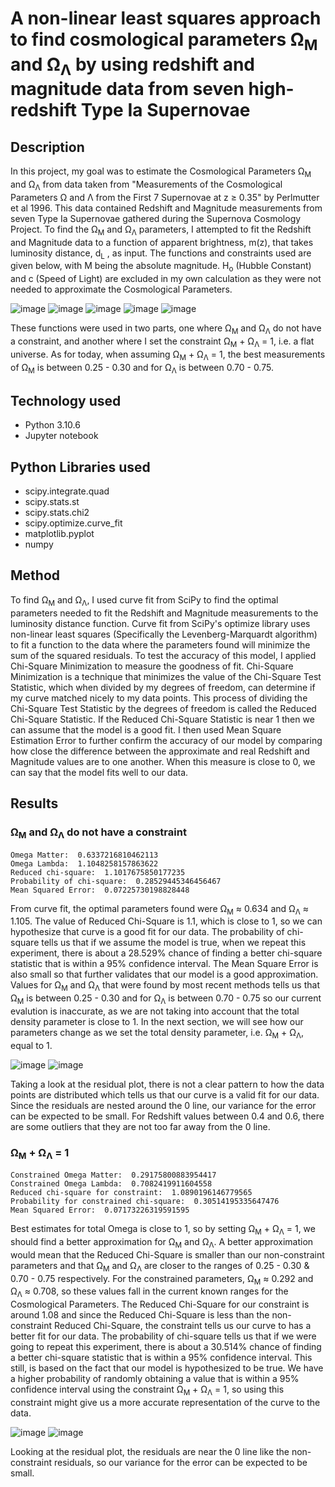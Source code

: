 # A non-linear least squares approach to find cosmological parameters Ω<sub>M</sub> and Ω<sub>Λ</sub> by using redshift and magnitude data from seven high-redshift Type Ia Supernovae 
## Description
In this project, my goal was to estimate the Cosmological Parameters Ω<sub>M</sub> and Ω<sub>Λ</sub> from data taken from "Measurements of the Cosmological Parameters Ω and Λ from the First 7 Supernovae at z ≥ 0.35" by Perlmutter et al 1996. This data contained Redshift and Magnitude measurements from seven Type Ia Supernovae gathered during the Supernova Cosmology Project. To find the Ω<sub>M</sub> and Ω<sub>Λ</sub> parameters, I attempted to fit the Redshift and Magnitude data to a function of apparent brightness, m(z), that takes luminosity distance, d<sub>L</sub> , as input. The functions and constraints used are given below, with M being the absolute magnitude. H<sub>o</sub> (Hubble Constant) and c (Speed of Light) are excluded in my own calculation as they were not needed to approximate the Cosmological Parameters. 

![image](https://user-images.githubusercontent.com/113722000/191138243-4a2cd913-da4a-4ee4-9fc0-5408d1110f34.png)
![image](https://user-images.githubusercontent.com/113722000/191138192-aef152c7-f200-4283-91d1-a06f032c095e.png)
![image](https://user-images.githubusercontent.com/113722000/191138008-498ff1c7-04e1-4f01-9800-5f65a03f84cc.png)
![image](https://user-images.githubusercontent.com/113722000/191138104-4d783c65-9034-46e7-8626-d6491b347b29.png)
![image](https://user-images.githubusercontent.com/113722000/191138161-d3869cde-0678-45fe-9542-40e90224619c.png)

These functions were used in two parts, one where Ω<sub>M</sub> and Ω<sub>Λ</sub> do not have a constraint, and another where I set the constraint Ω<sub>M</sub> + Ω<sub>Λ</sub> = 1, i.e. a flat universe. As for today, when assuming Ω<sub>M</sub> + Ω<sub>Λ</sub> = 1, the best measurements of Ω<sub>M</sub> is between 0.25 - 0.30 and for Ω<sub>Λ</sub> is between 0.70 - 0.75. 

## Technology used
- Python 3.10.6 
- Jupyter notebook
## Python Libraries used
- scipy.integrate.quad
- scipy.stats.st
- scipy.stats.chi2
- scipy.optimize.curve_fit
- matplotlib.pyplot
- numpy

## Method 
To find Ω<sub>M</sub> and Ω<sub>Λ</sub>, I used curve fit from SciPy to find the optimal parameters needed to fit the Redshift and Magnitude measurements to the luminosity distance function. Curve fit from SciPy's optimize library uses non-linear least squares (Specifically the Levenberg-Marquardt algorithm) to fit a function to the data where the parameters found will minimize the sum of the squared residuals. To test the accuracy of this model, I applied Chi-Square Minimization to measure the goodness of fit. Chi-Square Minimization is a technique that minimizes the value of the Chi-Square Test Statistic, which when divided by my degrees of freedom, can determine if my curve matched nicely to my data points. This process of dividing the Chi-Square Test Statistic by the degrees of freedom is called the Reduced Chi-Square Statistic. If the Reduced Chi-Square Statistic is near 1 then we can assume that the model is a good fit. I then used Mean Square Estimation Error to further confirm the accuracy of our model by comparing how close the difference between the approximate and real Redshift and Magnitude values are to one another. When this measure is close to 0, we can say that the model fits well to our data. 
 
## Results 
### Ω<sub>M</sub> and Ω<sub>Λ</sub> do not have a constraint

```
Omega Matter:  0.6337216810462113
Omega Lambda:  1.1048258157863622
Reduced chi-square:  1.1017675850177235
Probability of chi-square:  0.28529445346456467
Mean Squared Error:  0.07225730198828448
```
From curve fit, the optimal parameters found were Ω<sub>M</sub> ≈ 0.634 and Ω<sub>Λ</sub> ≈ 1.105. The value of Reduced Chi-Square is 1.1, which is close to 1, so we can hypothesize that curve is a good fit for our data. The probability of chi-square tells us that if we assume the model is true, when we repeat this experiment, there is about a 28.529% chance of finding a better chi-square statistic that is within a 95% confidence interval. The Mean Square Error is also small so that further validates that our model is a good approximation. Values for Ω<sub>M</sub> and Ω<sub>Λ</sub> that were found by most recent methods tells us that Ω<sub>M</sub> is between 0.25 - 0.30 and for Ω<sub>Λ</sub> is between 0.70 - 0.75 so our current evalution is inaccurate, as we are not taking into account that the total density parameter is close to 1. In the next section, we will see how our parameters change as we set the total density parameter, i.e.  Ω<sub>M</sub> + Ω<sub>Λ</sub>, equal to 1. 

![image](https://user-images.githubusercontent.com/113722000/191159442-44364487-78d7-4c33-991a-1a78f6bdd90e.png)
![image](https://user-images.githubusercontent.com/113722000/191159570-550be766-966e-4998-b664-d3e5e683a7a2.png)

Taking a look at the residual plot, there is not a clear pattern to how the data points are distributed which tells us that our curve is a valid fit for our data. Since the residuals are nested around the 0 line, our variance for the error can be expected to be small. For Redshift values between 0.4 and 0.6, there are some outliers that they are not too far away from the 0 line.  

###  Ω<sub>M</sub> + Ω<sub>Λ</sub> = 1

```
Constrained Omega Matter:  0.29175800883954417
Constrained Omega Lambda:  0.7082419911604558
Reduced chi-square for constraint:  1.0890196146779565
Probability for constrained chi-square:  0.30514195335647476
Mean Squared Error:  0.07173226319591595
```
Best estimates for total Omega is close to 1, so by setting Ω<sub>M</sub> + Ω<sub>Λ</sub> = 1, we should find a better approximation for Ω<sub>M</sub> and Ω<sub>Λ</sub>. A better approximation would mean that the Reduced Chi-Square is smaller than our non-constraint parameters and that Ω<sub>M</sub> and Ω<sub>Λ</sub> are closer to the ranges of 0.25 - 0.30 & 0.70 - 0.75 respectively. For the constrained parameters, Ω<sub>M</sub> ≈ 0.292 and Ω<sub>Λ</sub> ≈ 0.708, so these values fall in the current known ranges for the Cosmological Parameters. The Reduced Chi-Square for our constraint is around 1.08 and since the Reduced Chi-Square is less than the non-constraint Reduced Chi-Square, the constraint tells us our curve to has a better fit for our data. The probability of chi-square tells us that if we were going to repeat this experiment, there is about a 30.514% chance of finding a better chi-square statistic that is within a 95% confidence interval. This still, is based on the fact that our model is hypothesized to be true. We have a higher probability of randomly obtaining a value that is within a 95% confidence interval using the constraint Ω<sub>M</sub> + Ω<sub>Λ</sub> = 1, so using this constraint might give us a more accurate representation of the curve to the data.  

![image](https://user-images.githubusercontent.com/113722000/191163492-5f446a7c-a749-4189-8b57-d7c6d37a0e4b.png)
![image](https://user-images.githubusercontent.com/113722000/191163529-a7dab9ab-e221-42e1-aba8-05781626425e.png)

Looking at the residual plot, the residuals are near the 0 line like the non-constraint residuals, so our variance for the error can be expected to be small.
